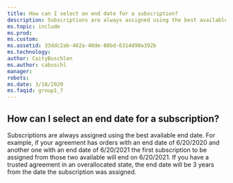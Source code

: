 ```yaml
---
title: How can I select an end date for a subscription?
description: Subscriptions are always assigned using the best available end date. For example, if your agreement has orders with an end date of...
ms.topic: include
ms.prod: 
ms.custom: 
ms.assetid: 33ddc2ab-462a-40de-88bd-6314d90a392b
ms.technology: 
author: CaityBuschlen
ms.author: cabuschl
manager: 
robots: 
ms.date: 3/18/2020
ms.faqid: group1_7
---
```


## How can I select an end date for a subscription?

Subscriptions are always assigned using the best available end date. For example, if your agreement has orders with an end date of 6/20/2020 and another one with an end date of 6/20/2021 the first subscription to be assigned from those two available will end on 6/20/2021. If you have a trusted agreement in an overallocated state, the end date will be 3 years from the date the subscription was assigned.
